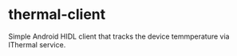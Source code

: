 # thermal-client

Simple Android HIDL client that tracks the device temmperature via IThermal service.

